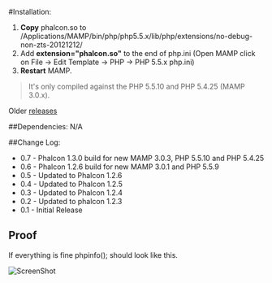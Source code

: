 #Installation:

1. **Copy** phalcon.so to /Applications/MAMP/bin/php/php5.5.x/lib/php/extensions/no-debug-non-zts-20121212/
2. Add **extension="phalcon.so"** to the end of php.ini (Open MAMP click on File → Edit Template → PHP → PHP 5.5.x php.ini)
3. **Restart** MAMP.

>It's only compiled against the PHP 5.5.10 and PHP 5.4.25 (MAMP 3.0.x).

Older [releases](https://github.com/majksner/php-phalcon-mamp/releases)

##Dependencies:
N/A

##Change Log:
* 0.7 - Phalcon 1.3.0 build for new MAMP 3.0.3, PHP 5.5.10 and PHP 5.4.25
* 0.6 - Phalcon 1.2.6 build for new MAMP 3.0.1 and PHP 5.5.9
* 0.5 - Updated to Phalcon 1.2.6
* 0.4 - Updated to Phalcon 1.2.5
* 0.3 - Updated to Phalcon 1.2.4
* 0.2 - Updated to phalcon 1.2.3
* 0.1 - Initial Release

## Proof

If everything is fine phpinfo(); should look like this.

![ScreenShot](http://i.imgur.com/jOmNZjg.png)

